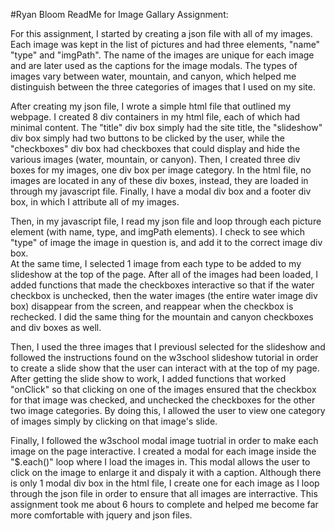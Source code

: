 #Ryan Bloom ReadMe for Image Gallary Assignment:

For this assignment, I started by creating a json file with all of my images.  Each image was kept in 
the list of pictures and had three elements, "name" "type" and "imgPath".  The name of the images are
unique for each image and are later used as the captions for the image modals.  The types of images vary 
between water, mountain, and canyon, which helped me distinguish between the three categories of images that 
I used on my site.  

After creating my json file, I wrote a simple html file that outlined my webpage.  I created 8 div containers 
in my html file, each of which had minimal content.  The "title" div box simply had the site title, the "slideshow" 
div box simply had two buttons to be clicked by the user, while the "checkboxes" div box had checkboxes that could 
display and hide the various images (water, mountain, or canyon).  Then, I created three div boxes for my images,
one div box per image category.  In the html file, no images are located in any of these div boxes, instead, they are 
loaded in through my javascript file.  Finally, I have a modal div box and a footer div box, in which I attribute 
all of my images.  

Then, in my javascript file, I read my json file and loop through each picture element (with name, type, and imgPath 
elements).  I check to see which "type" of image the image in question is, and add it to the correct image div box.  
At the same time, I selected 1 image from each type to be added to my slideshow at the top of the page.  After all of 
the images had been loaded, I added functions that made the checkboxes interactive so that if the water checkbox is 
unchecked, then the water images (the entire water image div box) disappear from the screen, and reappear when the 
checkbox is rechecked.  I did the same thing for the mountain and canyon checkboxes and div boxes as well.

Then, I used the three images that I previousl selected for the slideshow and followed the instructions found on the 
w3school slideshow tutorial in order to create a slide show that the user can interact with at the top of my page.  After 
getting the slide show to work, I added functions that worked "onClick" so that clicking on one of the images ensured 
that the checkbox for that image was checked, and unchecked the checkboxes for the other two image categories.  By doing 
this, I allowed the user to view one category of images simply by clicking on that image's slide.  

Finally, I followed the w3school modal image tuotrial in order to make each image on the page interactive.  I created 
a modal for each image inside the "$.each()" loop where I load the images in.  This modal allows the user to click on 
the image to enlarge it and dispaly it with a caption.  Although there is only 1 modal div box in the html file, I 
create one for each image as I loop through the json file in order to ensure that all images are interractive.  This 
assignment took me about 6 hours to complete and helped me become far more comfortable with jquery and json files.  

